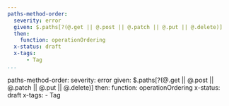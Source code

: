 ```yaml
---
paths-method-order:
  severity: error
  given: $.paths[?(@.get || @.post || @.patch || @.put || @.delete)]
  then:
    function: operationOrdering
  x-status: draft
  x-tags:
      - Tag      
...
```

paths-method-order:
  severity: error
  given: $.paths[?(@.get || @.post || @.patch || @.put || @.delete)]
  then:
    function: operationOrdering
  x-status: draft
  x-tags:
      - Tag      